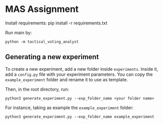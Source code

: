# MAS Assignment

Install requirements:
pip install -r requirements.txt

Run main by:

```
python -m tactical_voting_analyst
```

## Generating a new experiment

To create a new experiment, add a new folder inside `experiments`. Inside it, add a `config.py` file with your experiment parameters. You can copy the `example_experiment` folder and rename it to use as template.

Then, in the root directory, run:

```
python3 generate_experiment.py --exp_folder_name <your folder name>
```

For instance, taking as example the `example_experiment` folder:

```
python3 generate_experiment.py --exp_folder_name example_experiment
```
